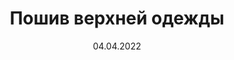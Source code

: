 ---
title: "Пошив верхней одежды"
date: 04.04.2022
price: "от 45тыс."
layout: portfolio
post_image: "assets/images/zhmayeva/zhmayeva_poshiv_verhnej_odezhdi.jpg"
header_image: "assets/images/banner_12.jpg"
address: tailoring_of_outerwear
tags: "Пошив верхней одежды"
texts: "Диапазон цен пошива без учёта стоимости ткани:
</br>
</br>
Тренч классический от 45 тыс.
</br>
Пальто классическое от 70 тыс.
</br>
</br>
Стоимость пошива кожа/экокожа +30%
</br>
</br>
Для конкретного расчёта стоимости пошива изделия,
присылайте нам фото"
---